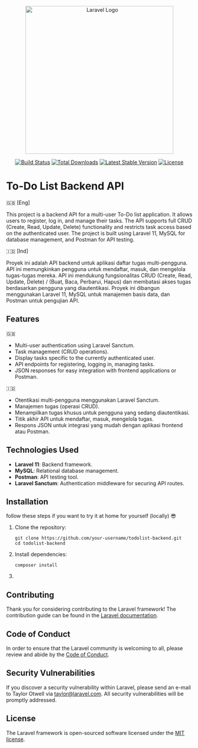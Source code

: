 <p align="center"><a href="https://laravel.com" target="_blank"><img src="https://raw.githubusercontent.com/laravel/art/master/logo-lockup/5%20SVG/2%20CMYK/1%20Full%20Color/laravel-logolockup-cmyk-red.svg" width="400" alt="Laravel Logo"></a></p>

<p align="center">
<a href="https://github.com/laravel/framework/actions"><img src="https://github.com/laravel/framework/workflows/tests/badge.svg" alt="Build Status"></a>
<a href="https://packagist.org/packages/laravel/framework"><img src="https://img.shields.io/packagist/dt/laravel/framework" alt="Total Downloads"></a>
<a href="https://packagist.org/packages/laravel/framework"><img src="https://img.shields.io/packagist/v/laravel/framework" alt="Latest Stable Version"></a>
<a href="https://packagist.org/packages/laravel/framework"><img src="https://img.shields.io/packagist/l/laravel/framework" alt="License"></a>
</p>

# To-Do List Backend API
🇬🇧 [Eng]

This project is a backend API for a multi-user To-Do list application. It allows users to register, log in, and manage their tasks. The API supports full CRUD (Create, Read, Update, Delete) functionality and restricts task access based on the authenticated user. The project is built using Laravel 11, MySQL for database management, and Postman for API testing.

🇮🇩 [Ind]

Proyek ini adalah API backend untuk aplikasi daftar tugas multi-pengguna. API ini memungkinkan pengguna untuk mendaftar, masuk, dan mengelola tugas-tugas mereka. API ini mendukung fungsionalitas CRUD (Create, Read, Update, Delete) / (Buat, Baca, Perbarui, Hapus) dan membatasi akses tugas berdasarkan pengguna yang diautentikasi. Proyek ini dibangun menggunakan Laravel 11, MySQL untuk manajemen basis data, dan Postman untuk pengujian API.


## Features
🇬🇧
- Multi-user authentication using Laravel Sanctum.
- Task management (CRUD operations).
- Display tasks specific to the currently authenticated user.
- API endpoints for registering, logging in, managing tasks.
- JSON responses for easy integration with frontend applications or Postman.

🇮🇩
- Otentikasi multi-pengguna menggunakan Laravel Sanctum.
- Manajemen tugas (operasi CRUD).
- Menampilkan tugas khusus untuk pengguna yang sedang diautentikasi.
- Titik akhir API untuk mendaftar, masuk, mengelola tugas.
- Respons JSON untuk integrasi yang mudah dengan aplikasi frontend atau Postman.


## Technologies Used
- **Laravel 11**: Backend framework.
- **MySQL**: Relational database management.
- **Postman**: API testing tool.
- **Laravel Sanctum**: Authentication middleware for securing API routes.

## Installation 
follow these steps if you want to try it at home for yourself (locally) 😎
1. Clone the repository:
   ```
   git clone https://github.com/your-username/todolist-backend.git
   cd todolist-backend

2. Install dependencies:
   ```
   composer install
4. 

## Contributing

Thank you for considering contributing to the Laravel framework! The contribution guide can be found in the [Laravel documentation](https://laravel.com/docs/contributions).

## Code of Conduct

In order to ensure that the Laravel community is welcoming to all, please review and abide by the [Code of Conduct](https://laravel.com/docs/contributions#code-of-conduct).

## Security Vulnerabilities

If you discover a security vulnerability within Laravel, please send an e-mail to Taylor Otwell via [taylor@laravel.com](mailto:taylor@laravel.com). All security vulnerabilities will be promptly addressed.

## License

The Laravel framework is open-sourced software licensed under the [MIT license](https://opensource.org/licenses/MIT).
